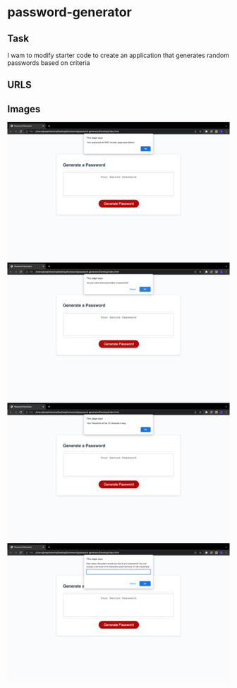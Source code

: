 # password-generator

## Task 
I wam to modify starter code to create an application that generates random passwords based on criteria

## URLS


## Images 
![Alt text](<Screenshot 2023-07-16 at 2.32.29 PM.png>)
![Alt text](<Screenshot 2023-07-16 at 2.32.22 PM.png>)
![Alt text](<Screenshot 2023-07-16 at 2.32.13 PM.png>)
![Alt text](<Screenshot 2023-07-16 at 2.32.01 PM.png>)